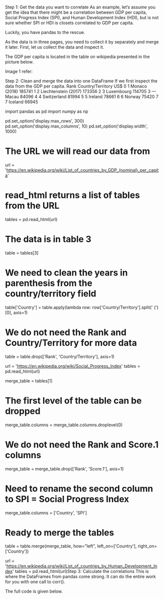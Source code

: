 Step 1: Get the data you want to correlate
As an example, let’s assume you get the idea that there might be a correlation between GDP per capita, Social Progress Index (SPI), and Human Development Index (HDI), but is not sure whether SPI or HDI is closets correlated to GDP per capita.

Luckily, you have pandas to the rescue.

As the data is in three pages, you need to collect it by separately and merge it later. First, let us collect the data and inspect it.

The GDP per capita is located in the table on wikipedia presented in the picture below.

Image 1 refer:

Step 2: Clean and merge the data into one DataFrame
If we first inspect the data from the GDP per capita.
    Rank                       Country/Territory     US$
0      1                           Monaco (2018)  185741
1      2                    Liechtenstein (2017)  173356
2      3                              Luxembourg  114705
3      —                                   Macau   84096
4      4                             Switzerland   81994
5      5                                 Ireland   78661
6      6                                  Norway   75420
7      7                                 Iceland   66945

import pandas as pd
import numpy as np


pd.set_option('display.max_rows', 300)
pd.set_option('display.max_columns', 10)
pd.set_option('display.width', 1000)


# The URL we will read our data from
url = 'https://en.wikipedia.org/wiki/List_of_countries_by_GDP_(nominal)_per_capita'
# read_html returns a list of tables from the URL
tables = pd.read_html(url)

# The data is in table 3
table = tables[3]

# We need to clean the years in parenthesis from the country/territory field
table['Country'] = table.apply(lambda row: row['Country/Territory'].split(' (')[0], axis=1)
# We do not need the Rank and Country/Territory for more data
table = table.drop(['Rank', 'Country/Territory'], axis=1)

url = 'https://en.wikipedia.org/wiki/Social_Progress_Index'
tables = pd.read_html(url)

merge_table = tables[1]
# The first level of the table can be dropped
merge_table.columns = merge_table.columns.droplevel(0)
# We do not need the Rank and Score.1 columns
merge_table = merge_table.drop(['Rank', 'Score.1'], axis=1)
# Need to rename the second column to SPI = Social Progress Index
merge_table.columns = ['Country', 'SPI']

# Ready to merge the tables
table = table.merge(merge_table, how="left", left_on=['Country'], right_on=['Country'])

url = 'https://en.wikipedia.org/wiki/List_of_countries_by_Human_Development_Index'
tables = pd.read_html(url)Step 3: Calculate the correlations
This is where the DataFrames from pandas come strong. It can do the entire work for you with one call to corr().

The full code is given below.

